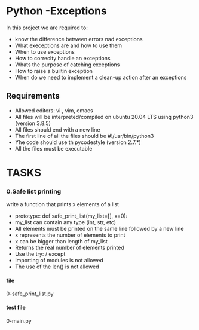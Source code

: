 # Python -Exceptions
In this project we are required to:
* know the difference between errors nad exceptions
* What execeptions are and how to use them
* When to use exceptions
* How to correclty handle an exceptions
* Whats the purpose of catching exceptions
* How to raise a builtin exception
* When do we need to implement a clean-up action after an exceptions
## Requirements
*  Allowed editors: vi , vim, emacs
* All files will be interpreted/compiled on ubuntu 20.04 LTS using python3 (version 3.8.5)
* All files should end with a new line
* The first line of all the files should be #!/usr/bin/python3
* Yhe code should use th pycodestyle (version 2.7.*)
*  All the files must be executable
# TASKS
### 0.Safe list printing
write a function that prints x elements of a list
* prototype: def safe_print_list(my_list=[], x=0):
* my_list can contain any type (int, str, etc)
* All elements must be printed on the same line followed by a new line
* x represents the number of elements to print
* x can be bigger than length of my_list
* Returns the real number of elements printed
* Use the try: / except
* Importing of modules is not allowed
* The use of the len() is not allowed
#### file
0-safe_print_list.py
#### test file
0-main.py

